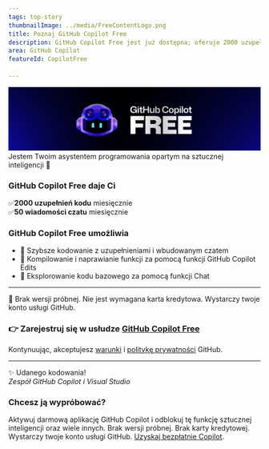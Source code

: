 ```yaml
---
tags: top-story
thumbnailImage: ../media/FreeContentLogo.png
title: Poznaj GitHub Copilot Free
description: GitHub Copilot Free jest już dostępna; oferuje 2000 uzupełnień kodu i 50 zapytań czatu miesięcznie bez ponoszenia kosztów - wszystkie funkcje są bezproblemowo zintegrowane z programem Visual Studio.
area: GitHub Copilot
featureId: CopilotFree

---
```



![GitHub Copilot Free już jest](../media/copilot-free-banner.png) Jestem Twoim asystentem programowania opartym na sztucznej inteligencji 🎉  
  
### GitHub Copilot Free daje Ci 
✅**2000 uzupełnień kodu** miesięcznie  
✅**50 wiadomości czatu** miesięcznie  

 ### GitHub Copilot Free umożliwia 
- 🚀 Szybsze kodowanie z uzupełnieniami i wbudowanym czatem 
- 🔧 Kompilowanie i naprawianie funkcji za pomocą funkcji GitHub Copilot Edits  
- 🧭 Eksplorowanie kodu bazowego za pomocą funkcji Chat  

---
💸 Brak wersji próbnej. Nie jest wymagana karta kredytowa. Wystarczy twoje konto usługi GitHub. 
### 👉 Zarejestruj się w usłudze [GitHub Copilot Free](vscmd://View.GitHub.Copilot.Chat)  
 
 
Kontynuując, akceptujesz [warunki](https://docs.github.com/en/github/site-policy/github-terms-of-service) i [politykę prywatności](https://docs.github.com/en/github/site-policy/github-privacy-statement) GitHub.
 
---

✨ Udanego kodowania!  
*Zespół GitHub Copilot i Visual Studio*

### Chcesz ją wypróbować?
Aktywuj darmową aplikację GitHub Copilot i odblokuj tę funkcję sztucznej inteligencji oraz wiele innych.
 Brak wersji próbnej. Brak karty kredytowej. Wystarczy twoje konto usługi GitHub. [Uzyskaj bezpłatnie Copilot](vscmd://View.GitHub.Copilot.Chat).
